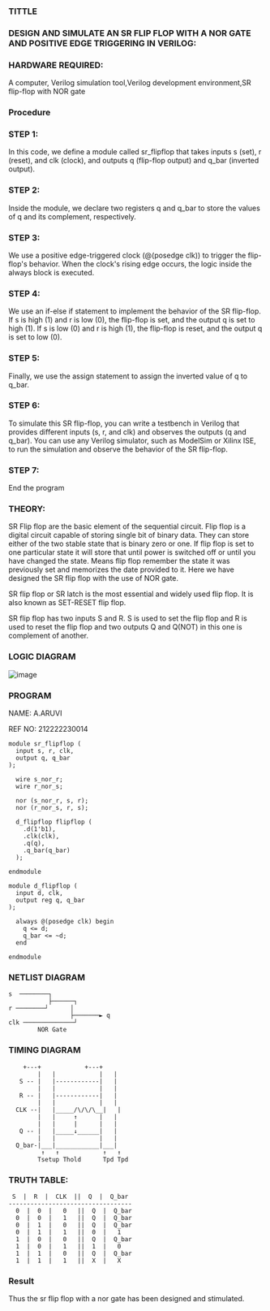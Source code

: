 ### TITTLE

### DESIGN AND SIMULATE AN SR FLIP FLOP WITH A NOR GATE AND POSITIVE EDGE TRIGGERING IN VERILOG:

### HARDWARE REQUIRED:

A computer, Verilog simulation tool,Verilog development environment,SR flip-flop with NOR gate

### Procedure

### STEP 1:

In this code, we define a module called sr_flipflop that takes inputs s (set), r (reset), and clk (clock), and outputs q (flip-flop output) and q_bar (inverted output).

### STEP 2:

Inside the module, we declare two registers q and q_bar to store the values of q and its complement, respectively.

### STEP 3:

We use a positive edge-triggered clock (@(posedge clk)) to trigger the flip-flop's behavior. When the clock's rising edge occurs, the logic inside the always block is executed.

### STEP 4:

We use an if-else if statement to implement the behavior of the SR flip-flop. If s is high (1) and r is low (0), the flip-flop is set, and the output q is set to high (1). If s is low (0) and r is high (1), the flip-flop is reset, and the output q is set to low (0).

### STEP 5:

Finally, we use the assign statement to assign the inverted value of q to q_bar.

### STEP 6:

To simulate this SR flip-flop, you can write a testbench in Verilog that provides different inputs (s, r, and clk) and observes the outputs (q and q_bar). You can use any Verilog simulator, such as ModelSim or Xilinx ISE, to run the simulation and observe the behavior of the SR flip-flop.

### STEP 7:

End the program

### THEORY:

SR Flip flop are the basic element of the sequential circuit. Flip flop is a digital circuit capable of storing single bit of binary data. They can store either of the two stable state that is binary zero or one. If flip flop is set to one particular state it will store that until power is switched off or until you have changed the state. Means flip flop remember the state it was previously set and memorizes the date provided to it. Here we have designed the SR flip flop with the use of NOR gate.

SR flip flop or SR latch is the most essential and widely used flip flop. It is also known as SET-RESET flip flop. 

SR flip flop has two inputs S and R. S is used to set the flip flop and R is used to reset the flip flop and two outputs Q and Q(NOT)  in this one is complement of another. 

### LOGIC DIAGRAM

![image](https://github.com/Anandanaruvi/Simulation-project--Digital-Electronics/assets/120443233/23c4e543-7ae1-4ad0-9d1e-f0430920f6e8)

### PROGRAM
NAME: A.ARUVI

REF NO: 212222230014

``` 
module sr_flipflop (
  input s, r, clk,
  output q, q_bar
);

  wire s_nor_r;
  wire r_nor_s;

  nor (s_nor_r, s, r);
  nor (r_nor_s, r, s);

  d_flipflop flipflop (
    .d(1'b1),
    .clk(clk),
    .q(q),
    .q_bar(q_bar)
  );

endmodule

module d_flipflop (
  input d, clk,
  output reg q, q_bar
);

  always @(posedge clk) begin
    q <= d;
    q_bar <= ~d;
  end

endmodule
```
### NETLIST DIAGRAM
```
s  ────────┐
           ├──────┐
r ────────┘      │
                 ├───────► q
clk ──────────────┘
        NOR Gate
```
### TIMING DIAGRAM
```
    +---+            +---+
        |   |            |   |
   S -- |   |------------|   |
        |   |            |   |
   R -- |   |------------|   |
        |   |            |   |
  CLK --|   |_____/\/\/\__|   |
        |   |     ↑      |   |
        |   |     |      |   |
   Q -- |   |_____↓______|   |
        |   |            |   |
  Q_bar-|___|____________|___|
         ↑   ↑            ↑   ↑
        Tsetup Thold      Tpd Tpd 
```
### TRUTH TABLE:
```
 S  |  R  |  CLK  ||  Q  |  Q_bar
----------------------------------
  0  |  0  |   0   ||  Q  |  Q_bar
  0  |  0  |   1   ||  Q  |  Q_bar
  0  |  1  |   0   ||  Q  |  Q_bar
  0  |  1  |   1   ||  0  |   1
  1  |  0  |   0   ||  Q  |  Q_bar
  1  |  0  |   1   ||  1  |   0
  1  |  1  |   0   ||  Q  |  Q_bar
  1  |  1  |   1   ||  X  |   X
```
### Result 

Thus the sr flip flop with a nor gate has been designed and stimulated.
